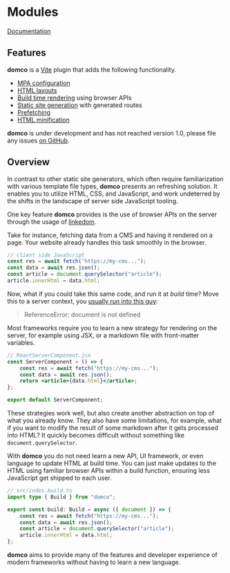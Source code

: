# Modules

[Documentation](https://domco.robino.dev/docs/learn)

## Features

**domco** is a [Vite](https://vitejs.dev) plugin that adds the following functionality.

-   [MPA configuration](https://domco.robino.dev/docs/learn#html)
-   [HTML layouts](https://domco.robino.dev/docs/learn#layout)
-   [Build time rendering](https://domco.robino.dev/docs/learn#build) using browser APIs
-   [Static site generation](https://domco.robino.dev/docs/learn#dynamic-routes) with generated routes
-   [Prefetching](https://domco.robino.dev/docs/modules#prefetch)
-   [HTML minification](https://domco.robino.dev/docs/learn#html-minification)

**domco** is under development and has not reached version 1.0, please file any issues [on GitHub](https://github.com/rossrobino/domco/issues).

## Overview

In contrast to other static site generators, which often require familiarization with various template file types, **domco** presents an refreshing solution. It enables you to utilize HTML, CSS, and JavaScript, and work undeterred by the shifts in the landscape of server side JavaScript tooling.

One key feature **domco** provides is the use of browser APIs on the server through the usage of [linkedom](https://github.com/WebReflection/linkedom).

Take for instance, fetching data from a CMS and having it rendered on a page. Your website already handles this task smoothly in the browser.

```js
// client side JavaScript
const res = await fetch("https://my-cms...");
const data = await res.json();
const article = document.querySelector("article");
article.innerHtml = data.html;
```

Now, what if you could take this same code, and run it at _build_ time? Move this to a server context, you [usually run into this guy](https://www.google.com/search?q=document+is+not+defined):

> ReferenceError: document is not defined

Most frameworks require you to learn a new strategy for rendering on the server, for example using JSX, or a markdown file with front-matter variables.

```jsx
// ReactServerComponent.jsx
const ServerComponent = () => {
	const res = await fetch("https://my-cms...");
	const data = await res.json();
	return <article>{data.html}</article>;
};

export default ServerComponent;
```

These strategies work well, but also create another abstraction on top of what you already know. They also have some limitations, for example, what if you want to modify the result of some markdown after it gets processed into HTML? It quickly becomes difficult without something like `document.querySelector`.

With **domco** you do not need learn a new API, UI framework, or even language to update HTML at build time. You can just make updates to the HTML using familiar browser APIs within a build function, ensuring less JavaScript get shipped to each user.

```ts
// src/index.build.ts
import type { Build } from "domco";

export const build: Build = async ({ document }) => {
	const res = await fetch("https://my-cms...");
	const data = await res.json();
	const article = document.querySelector("article");
	article.innerHtml = data.html;
};
```

**domco** aims to provide many of the features and developer experience of modern frameworks without having to learn a new language.
